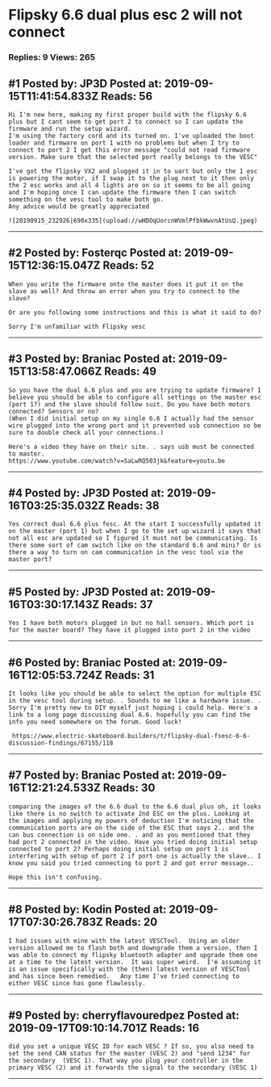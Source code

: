# Flipsky 6.6 dual plus esc 2 will not connect

### Replies: 9 Views: 265

## \#1 Posted by: JP3D Posted at: 2019-09-15T11:41:54.833Z Reads: 56

```
Hi I'm new here, making my first proper build with the flipsky 6.6 plus but I cant seem to get port 2 to connect so I can update the firmware and run the setup wizard.
I'm using the factory cord and its turned on. I've uploaded the boot loader and firmware on port 1 with no problems but when I try to connect to port 2 I get this error message "could not read firmware version. Make sure that the selected port really belongs to the VESC"

I've got the flipsky VX2 and plugged it in to uart but only the 1 esc is powering the motor, if I swap it to the plug next to it then only the 2 esc works and all 4 lights are on so it seems to be all going and I'm hoping once I can update the firmware then I can switch something on the vesc tool to make both go. 
Any advice would be greatly appreciated 

![20190915_232926|690x335](upload://wHDOqUorcnWVmlPfbkWwvnAtUsQ.jpeg)
```

---
## \#2 Posted by: Fosterqc Posted at: 2019-09-15T12:36:15.047Z Reads: 52

```
When you write the firmware onto the master does it put it on the slave as well? And throw an error when you try to connect to the slave?

Or are you following some instructions and this is what it said to do?

Sorry I'm unfamiliar with Flipsky vesc
```

---
## \#3 Posted by: Braniac Posted at: 2019-09-15T13:58:47.066Z Reads: 49

```
So you have the dual 6.6 plus and you are trying to update firmware? I believe you should be able to configure all settings on the master esc (port 1?) and the slave should follow suit. Do you have both motors connected? Sensors or no? 
(When I did initial setup on my single 6.6 I actually had the sensor wire plugged into the wrong port and it prevented usb connection so be sure to double check all your connections.)

Here's a video they have on their site. . says usb must be connected to master. 
https://www.youtube.com/watch?v=SaLwRQ503jk&feature=youtu.be
```

---
## \#4 Posted by: JP3D Posted at: 2019-09-16T03:25:35.032Z Reads: 38

```
Yes correct dual 6.6 plus fesc. At the start I successfully updated it on the master (port 1) but when I go to the set up wizard it says that not all esc are updated so I figured it must not be communicating. Is there some sort of cam switch like on the standard 6.6 and mini? Or is there a way to turn on cam communication in the vesc tool via the master port?
```

---
## \#5 Posted by: JP3D Posted at: 2019-09-16T03:30:17.143Z Reads: 37

```
Yes I have both motors plugged in but no hall sensors. Which port is for the master board? They have it plugged into port 2 in the video
```

---
## \#6 Posted by: Braniac Posted at: 2019-09-16T12:05:53.724Z Reads: 31

```
It looks like you should be able to select the option for multiple ESC in the vesc tool during setup. . Sounds to me like a hardware issue. .  Sorry I'm pretty new to DIY myself just hoping i could help. Here's a link to a long page discussing dual 6.6. hopefully you can find the info you need somewhere on the forum. Good luck! 

 https://www.electric-skateboard.builders/t/flipsky-dual-fsesc-6-6-discussion-findings/67155/118
```

---
## \#7 Posted by: Braniac Posted at: 2019-09-16T12:21:24.533Z Reads: 30

```
comparing the images of the 6.6 dual to the 6.6 dual plus oh, it looks like there is no switch to activate 2nd ESC on the plus. Looking at the images and applying my powers of deduction I'm noticing that the communication ports are on the side of the ESC that says 2.. and the can bus connection is on side one. . and as you mentioned that they had port 2 connected in the video. Have you tried doing initial setup connected to port 2? Perhaps doing initial setup on port 1 is interfering with setup of port 2 if port one is actually the slave.. I know you said you tried connecting to port 2 and got error message.. 

Hope this isn't confusing.
```

---
## \#8 Posted by: Kodin Posted at: 2019-09-17T07:30:26.783Z Reads: 20

```
I had issues with mine with the latest VESCTool.  Using an older version allowed me to flash both and downgrade them a version, then I was able to connect my flipsky bluetooth adapter and upgrade them one at a time to the latest version.  It was super weird.  I'm assuming it is an issue specifically with the (then) latest version of VESCTool and has since been remedied.   Any time I've tried connecting to either VESC since has gone flawlessly.
```

---
## \#9 Posted by: cherryflavouredpez Posted at: 2019-09-17T09:10:14.701Z Reads: 16

```
did you set a unique VESC ID for each VESC ? If so, you also need to set the send CAN status for the master (VESC 2) and "send 1234" for the secondary  (VESC 1). That way you plug your controller in the primary VESC (2) and it forwards the signal to the secondary (VESC 1)
```

---
